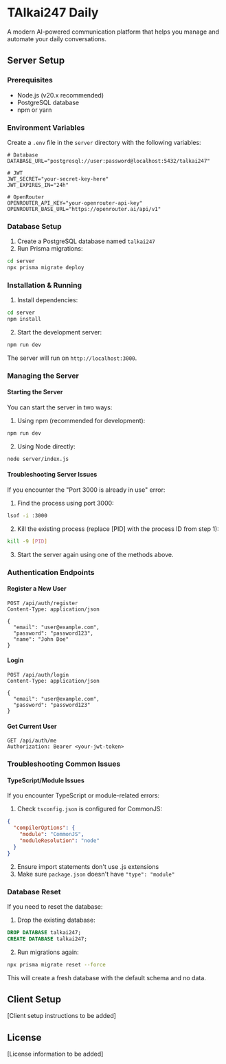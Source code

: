 # TAlkai247 Daily

A modern AI-powered communication platform that helps you manage and automate your daily conversations.

## Server Setup

### Prerequisites
- Node.js (v20.x recommended)
- PostgreSQL database
- npm or yarn

### Environment Variables
Create a `.env` file in the `server` directory with the following variables:

```env
# Database
DATABASE_URL="postgresql://user:password@localhost:5432/talkai247"

# JWT
JWT_SECRET="your-secret-key-here"
JWT_EXPIRES_IN="24h"

# OpenRouter
OPENROUTER_API_KEY="your-openrouter-api-key"
OPENROUTER_BASE_URL="https://openrouter.ai/api/v1"
```

### Database Setup
1. Create a PostgreSQL database named `talkai247`
2. Run Prisma migrations:
```bash
cd server
npx prisma migrate deploy
```

### Installation & Running
1. Install dependencies:
```bash
cd server
npm install
```

2. Start the development server:
```bash
npm run dev
```

The server will run on `http://localhost:3000`.

### Managing the Server

#### Starting the Server
You can start the server in two ways:

1. Using npm (recommended for development):
```bash
npm run dev
```

2. Using Node directly:
```bash
node server/index.js
```

#### Troubleshooting Server Issues

If you encounter the "Port 3000 is already in use" error:

1. Find the process using port 3000:
```bash
lsof -i :3000
```

2. Kill the existing process (replace [PID] with the process ID from step 1):
```bash
kill -9 [PID]
```

3. Start the server again using one of the methods above.

### Authentication Endpoints

#### Register a New User
```http
POST /api/auth/register
Content-Type: application/json

{
  "email": "user@example.com",
  "password": "password123",
  "name": "John Doe"
}
```

#### Login
```http
POST /api/auth/login
Content-Type: application/json

{
  "email": "user@example.com",
  "password": "password123"
}
```

#### Get Current User
```http
GET /api/auth/me
Authorization: Bearer <your-jwt-token>
```

### Troubleshooting Common Issues

#### TypeScript/Module Issues
If you encounter TypeScript or module-related errors:
1. Check `tsconfig.json` is configured for CommonJS:
```json
{
  "compilerOptions": {
    "module": "CommonJS",
    "moduleResolution": "node"
  }
}
```
2. Ensure import statements don't use .js extensions
3. Make sure `package.json` doesn't have `"type": "module"`

### Database Reset
If you need to reset the database:
1. Drop the existing database:
```sql
DROP DATABASE talkai247;
CREATE DATABASE talkai247;
```

2. Run migrations again:
```bash
npx prisma migrate reset --force
```

This will create a fresh database with the default schema and no data.

## Client Setup

[Client setup instructions to be added]

## License

[License information to be added]
